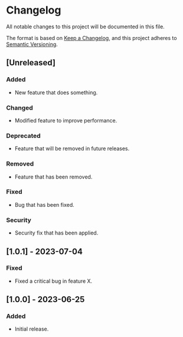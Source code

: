 # Changelog

All notable changes to this project will be documented in this file.

The format is based on [Keep a Changelog](https://keepachangelog.com/en/1.0.0/),
and this project adheres to [Semantic Versioning](https://semver.org/spec/v2.0.0.html).

## [Unreleased]
### Added
- New feature that does something.

### Changed
- Modified feature to improve performance.

### Deprecated
- Feature that will be removed in future releases.

### Removed
- Feature that has been removed.

### Fixed
- Bug that has been fixed.

### Security
- Security fix that has been applied.

## [1.0.1] - 2023-07-04
### Fixed
- Fixed a critical bug in feature X.

## [1.0.0] - 2023-06-25
### Added
- Initial release.
